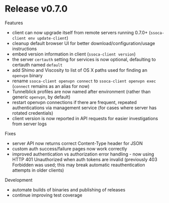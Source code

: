 # Release v0.7.0

Features

 * client can now upgrade itself from remote servers running 0.7.0+ (`ssoca-client env update-client`)
 * cleanup default browser UI for better download/configuration/usage instructions
 * embed version information in client (`ssoca-client version`)
 * the server `certauth` setting for services is now optional, defaulting to certauth named `default`
 * add Shimo and Viscosity to list of OS X paths used for finding an `openvpn` binary
 * rename `ssoca-client openvpn connect` to `ssoca-client openvpn exec` (`connect` remains as an alias for now)
 * Tunnelblick profiles are now named after environment (rather than generic `openvpn`, by default)
 * restart openvpn connections if there are frequent, repeated authentications via management service (for cases where server has rotated credentials)
 * client version is now reported in API requests for easier investigations from server logs

Fixes

 * server API now returns correct Content-Type header for JSON
 * custom auth success/failure pages now work correctly
 * improved authentication vs authorization error handling - now using HTTP 401 Unauthorized when auth tokens are invalid (previously 403 Forbidden was used; this may break automatic reauthentication attempts in older clients)

Development

 * automate builds of binaries and publishing of releases
 * continue improving test coverage
